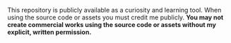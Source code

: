 This repository is publicly available as a curiosity and learning tool. When using the source code or assets you must credit me publicly. **You may not create commercial works using the source code or assets without my explicit, written permission.**